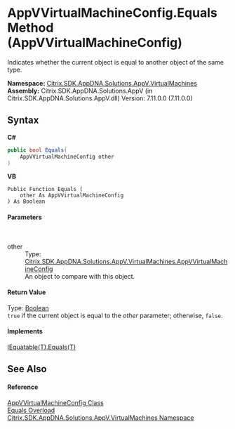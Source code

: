 # AppVVirtualMachineConfig.Equals Method (AppVVirtualMachineConfig)
 

Indicates whether the current object is equal to another object of the same type.

**Namespace:**&nbsp;[Citrix.SDK.AppDNA.Solutions.AppV.VirtualMachines](8e922e14-e318-4969-a8ff-48cbad35adbf.md)<br />**Assembly:**&nbsp;Citrix.SDK.AppDNA.Solutions.AppV (in Citrix.SDK.AppDNA.Solutions.AppV.dll) Version: 7.11.0.0 (7.11.0.0)

## Syntax

**C#**
```csharp
public bool Equals(
	AppVVirtualMachineConfig other
)
```

**VB**
```vbnet
Public Function Equals ( 
	other As AppVVirtualMachineConfig
) As Boolean
```


#### Parameters
&nbsp;<dl><dt>other</dt><dd>Type: <a href="9cd60ac7-2743-04e8-4529-aa98afc88a94">Citrix.SDK.AppDNA.Solutions.AppV.VirtualMachines.AppVVirtualMachineConfig</a><br />An object to compare with this object.</dd></dl>

#### Return Value
Type: <a href="http://msdn2.microsoft.com/en-us/library/a28wyd50" target="_blank">Boolean</a><br />`true` if the current object is equal to the *other* parameter; otherwise, `false`.

#### Implements
<a href="http://msdn2.microsoft.com/en-us/library/ms131190" target="_blank">IEquatable(T).Equals(T)</a><br />

## See Also


#### Reference
<a href="9cd60ac7-2743-04e8-4529-aa98afc88a94">AppVVirtualMachineConfig Class</a><br /><a href="d86237b2-be2e-a8ca-de2c-34e97923a797">Equals Overload</a><br /><a href="8e922e14-e318-4969-a8ff-48cbad35adbf">Citrix.SDK.AppDNA.Solutions.AppV.VirtualMachines Namespace</a><br />